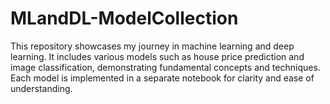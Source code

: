 # MLandDL-ModelCollection
This repository showcases my journey in machine learning and deep learning. It includes various models such as house price prediction and image classification, demonstrating fundamental concepts and techniques. Each model is implemented in a separate notebook for clarity and ease of understanding.
